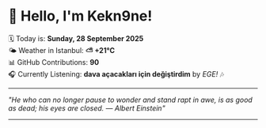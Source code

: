 # 👋 Hello, I'm Kekn9ne!

🗓️ Today is: **Sunday, 28 September 2025**  
🌤️ Weather in Istanbul: **⛅️  +21°C**  
📊 GitHub Contributions: **90**  
🎧 Currently Listening: **dava açacakları için değiştirdim** by *EGE!* 🎶

---

_"He who can no longer pause to wonder and stand rapt in awe, is as good as dead; his eyes are closed.  — *Albert Einstein*"_

---
